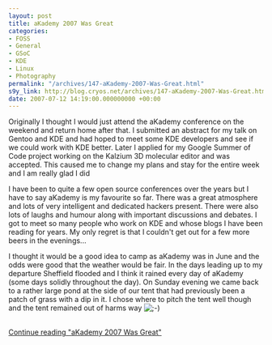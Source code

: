 ```yaml
---
layout: post
title: aKademy 2007 Was Great
categories:
- FOSS
- General
- GSoC
- KDE
- Linux
- Photography
permalink: "/archives/147-aKademy-2007-Was-Great.html"
s9y_link: http://blog.cryos.net/archives/147-aKademy-2007-Was-Great.html
date: 2007-07-12 14:19:00.000000000 +00:00
---
```

<span><p>Originally I thought I would just attend the aKademy conference on the weekend and return home after that. I submitted an abstract for my talk on Gentoo and KDE and had hoped to meet some KDE developers and see if we could work with KDE better. Later I applied for my Google Summer of Code project working on the Kalzium 3D molecular editor and was accepted. This caused me to change my plans and stay for the entire week and I am really glad I did</p>

<p>I have been to quite a few open source conferences over the years but I have to say aKademy is my favourite so far. There was a great atmosphere and lots of very intelligent and dedicated hackers present. There were also lots of laughs and humour along with important discussions and debates. I got to meet so many people who work on KDE and whose blogs I have been reading for years. My only regret is that I couldn't get out for a few more beers in the evenings...</p>

<p>I thought it would be a good idea to camp as aKademy was in June and the odds were good that the weather would be fair. In the days leading up to my departure Sheffield flooded and I think it rained every day of aKademy (some days solidly throughout the day). On Sunday evening we came back to a rather large pond at the side of our tent that had previously been a patch of grass with a dip in it. I chose where to pitch the tent well though and the tent remained out of harms way <img src="http://blog.cryos.net/templates/default/img/emoticons/wink.png" alt=";-)" style="display: inline; vertical-align: bottom;" class="emoticon" /></p></span> <br /><a href="http://blog.cryos.net/archives/147-aKademy-2007-Was-Great.html#extended">Continue reading "aKademy 2007 Was Great"</a>
